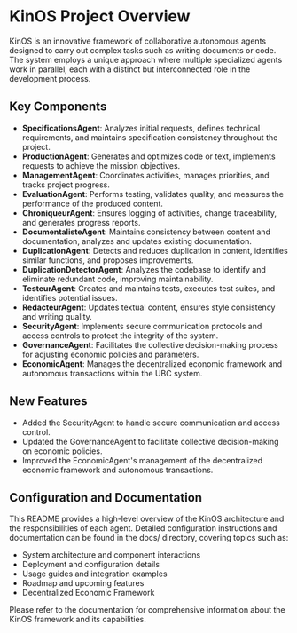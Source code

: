 # KinOS Project Overview

KinOS is an innovative framework of collaborative autonomous agents designed to carry out complex tasks such as writing documents or code. The system employs a unique approach where multiple specialized agents work in parallel, each with a distinct but interconnected role in the development process.

## Key Components
- **SpecificationsAgent**: Analyzes initial requests, defines technical requirements, and maintains specification consistency throughout the project.
- **ProductionAgent**: Generates and optimizes code or text, implements requests to achieve the mission objectives.
- **ManagementAgent**: Coordinates activities, manages priorities, and tracks project progress.
- **EvaluationAgent**: Performs testing, validates quality, and measures the performance of the produced content.
- **ChroniqueurAgent**: Ensures logging of activities, change traceability, and generates progress reports.
- **DocumentalisteAgent**: Maintains consistency between content and documentation, analyzes and updates existing documentation.
- **DuplicationAgent**: Detects and reduces duplication in content, identifies similar functions, and proposes improvements.
- **DuplicationDetectorAgent**: Analyzes the codebase to identify and eliminate redundant code, improving maintainability.
- **TesteurAgent**: Creates and maintains tests, executes test suites, and identifies potential issues.
- **RedacteurAgent**: Updates textual content, ensures style consistency and writing quality.
- **SecurityAgent**: Implements secure communication protocols and access controls to protect the integrity of the system.
- **GovernanceAgent**: Facilitates the collective decision-making process for adjusting economic policies and parameters.
- **EconomicAgent**: Manages the decentralized economic framework and autonomous transactions within the UBC system.

## New Features
- Added the SecurityAgent to handle secure communication and access control.
- Updated the GovernanceAgent to facilitate collective decision-making on economic policies.
- Improved the EconomicAgent's management of the decentralized economic framework and autonomous transactions.

## Configuration and Documentation

This README provides a high-level overview of the KinOS architecture and the responsibilities of each agent. Detailed configuration instructions and documentation can be found in the docs/ directory, covering topics such as:

- System architecture and component interactions
- Deployment and configuration details
- Usage guides and integration examples
- Roadmap and upcoming features
- Decentralized Economic Framework

Please refer to the documentation for comprehensive information about the KinOS framework and its capabilities.
